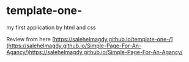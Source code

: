 # template-one-
my first application by html and css

Review from here  [https://salehelmagdy.github.io/template-one-/](https://salehelmagdy.github.io/Simple-Page-For-An-Agancy/)https://salehelmagdy.github.io/Simple-Page-For-An-Agancy/
